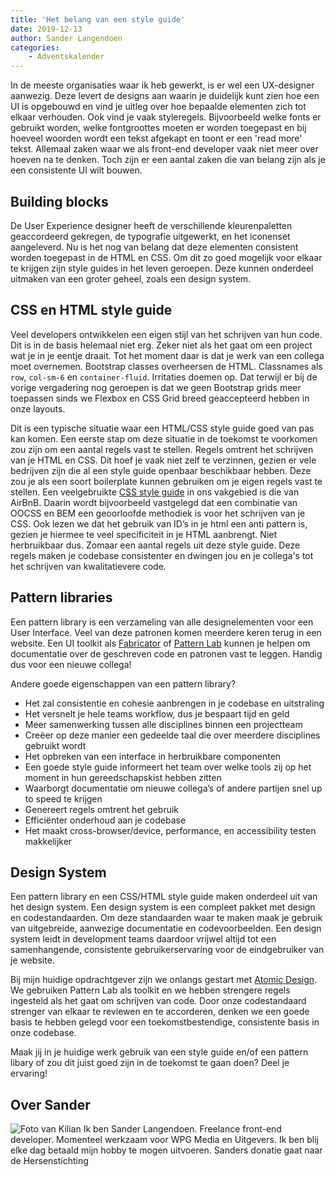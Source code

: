 ```yaml
---
title: 'Het belang van een style guide'
date: 2019-12-13
author: Sander Langendoen
categories:
    - Adventskalender
---
```


In de meeste organisaties waar ik heb gewerkt, is er wel een UX-designer aanwezig. Deze levert de designs aan waarin je duidelijk kunt zien hoe een UI is opgebouwd en vind je uitleg over hoe bepaalde elementen zich tot elkaar verhouden. Ook vind je vaak styleregels. Bijvoorbeeld welke fonts er gebruikt worden, welke fontgroottes moeten er worden toegepast en bij hoeveel woorden wordt een tekst afgekapt en toont er een 'read more' tekst. Allemaal zaken waar we als front-end developer vaak niet meer over hoeven na te denken. Toch zijn er een aantal zaken die van belang zijn als je een consistente UI wilt bouwen.

## Building blocks

De User Experience designer heeft de verschillende kleurenpaletten geaccordeerd gekregen, de typografie uitgewerkt, en het iconenset aangeleverd. Nu is het nog van belang dat deze elementen consistent worden toegepast in de HTML en CSS. Om dit zo goed mogelijk voor elkaar te krijgen zijn style guides in het leven geroepen. Deze kunnen onderdeel uitmaken van een groter geheel, zoals een design system.

## CSS en HTML style guide

Veel developers ontwikkelen een eigen stijl van het schrijven van hun code. Dit is in de basis helemaal niet erg. Zeker niet als het gaat om een project wat je in je eentje draait. Tot het moment daar is dat je werk van een collega moet overnemen. Bootstrap classes overheersen de HTML. Classnames als `row`, `col-sm-6` en `container-fluid`. Irritaties doemen op. Dat terwijl er bij de vorige vergadering nog geroepen is dat we geen Bootstrap grids meer toepassen sinds we Flexbox en CSS Grid breed geaccepteerd hebben in onze layouts.

Dit is een typische situatie waar een HTML/CSS style guide goed van pas kan komen. Een eerste stap om deze situatie in de toekomst te voorkomen zou zijn om een aantal regels vast te stellen. Regels omtrent het schrijven van je HTML en CSS. Dit hoef je vaak niet zelf te verzinnen, gezien er vele bedrijven zijn die al een style guide openbaar beschikbaar hebben. Deze zou je als een soort boilerplate kunnen gebruiken om je eigen regels vast te stellen. Een veelgebruikte [CSS style guide](https://github.com/airbnb/css/) in ons vakgebied is die van AirBnB. Daarin wordt bijvoorbeeld vastgelegd dat een combinatie van OOCSS en BEM een geoorloofde methodiek is voor het schrijven van je CSS. Ook lezen we dat het gebruik van ID’s in je html een anti pattern is, gezien je hiermee te veel specificiteit in je HTML aanbrengt. Niet herbruikbaar dus. Zomaar een aantal regels uit deze style guide. Deze regels maken je codebase consistenter en dwingen jou en je collega's tot het schrijven van kwalitatievere code.

## Pattern libraries

Een pattern library is een verzameling van alle designelementen voor een User Interface. Veel van deze patronen komen meerdere keren terug in een website. Een UI toolkit als [Fabricator](https://fbrctr.github.io/demo/) of [Pattern Lab](https://patternlab.io/demos.html) kunnen je helpen om documentatie over de geschreven code en patronen vast te leggen. Handig dus voor een nieuwe collega!

Andere goede eigenschappen van een pattern library?

-   Het zal consistentie en cohesie aanbrengen in je codebase en uitstraling
-   Het versnelt je hele teams workflow, dus je bespaart tijd en geld
-   Meer samenwerking tussen alle disciplines binnen een projectteam
-   Creëer op deze manier een gedeelde taal die over meerdere disciplines gebruikt wordt
-   Het opbreken van een interface in herbruikbare componenten
-   Een goede style guide informeert het team over welke tools zij op het moment in hun gereedschapskist hebben zitten
-   Waarborgt documentatie om nieuwe collega’s of andere partijen snel up to speed te krijgen
-   Genereert regels omtrent het gebruik
-   Efficiënter onderhoud aan je codebase
-   Het maakt cross-browser/device, performance, en accessibility testen makkelijker

## Design System

Een pattern library en een CSS/HTML style guide maken onderdeel uit van het design system. Een design system is een compleet pakket met design en codestandaarden. Om deze standaarden waar te maken maak je gebruik van uitgebreide, aanwezige documentatie en codevoorbeelden. Een design system leidt in development teams daardoor vrijwel altijd tot een samenhangende, consistente gebruikerservaring voor de eindgebruiker van je website.

Bij mijn huidige opdrachtgever zijn we onlangs gestart met [Atomic Design](https://bradfrost.com/blog/post/atomic-web-design/). We gebruiken Pattern Lab als toolkit en we hebben strengere regels ingesteld als het gaat om schrijven van code. Door onze codestandaard strenger van elkaar te reviewen en te accorderen, denken we een goede basis te hebben gelegd voor een toekomstbestendige, consistente basis in onze codebase.

Maak jij in je huidige werk gebruik van een style guide en/of een pattern libary of zou dit juist goed zijn in de toekomst te gaan doen? Deel je ervaring!

## Over Sander

<img src="/_img/adventskalender/sanderlangendoen.jpg" alt="Foto van Kilian" class="floating-portrait">
Ik ben Sander Langendoen. Freelance front-end developer. Momenteel werkzaam voor WPG Media en Uitgevers. Ik ben blij elke dag betaald mijn hobby te mogen uitvoeren.
Sanders donatie gaat naar de Hersenstichting
